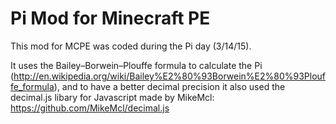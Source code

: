 # Pi Mod for Minecraft PE
This mod for MCPE was coded during the Pi day (3/14/15).

It uses the Bailey–Borwein–Plouffe formula to calculate the Pi  (http://en.wikipedia.org/wiki/Bailey%E2%80%93Borwein%E2%80%93Plouffe_formula), and to have a better decimal precision it also used the decimal.js libary for Javascript made by MikeMcl: https://github.com/MikeMcl/decimal.js
